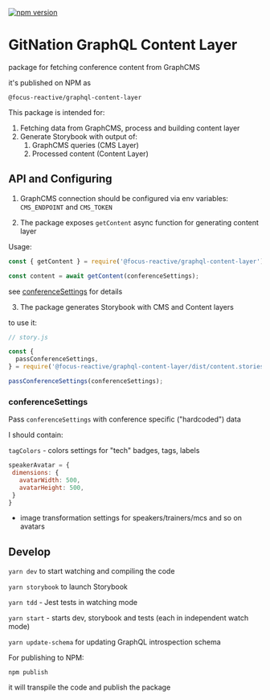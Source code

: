 [![npm version](https://badge.fury.io/js/%40focus-reactive%2Fgraphql-content-layer.svg)](https://badge.fury.io/js/%40focus-reactive%2Fgraphql-content-layer)
# GitNation GraphQL Content Layer

package for fetching conference content from GraphCMS

it's published on NPM as

`@focus-reactive/graphql-content-layer`

This package is intended for:

1. Fetching data from GraphCMS, process and building content layer
2. Generate Storybook with output of:
   1. GraphCMS queries (CMS Layer)
   2. Processed content (Content Layer)


## API and Configuring

1. GraphCMS connection should be configured via env variables: `CMS_ENDPOINT` and `CMS_TOKEN`

2. The package exposes `getContent` async function for generating content layer

Usage:

```js
const { getContent } = require('@focus-reactive/graphql-content-layer');

const content = await getContent(conferenceSettings);

```

see [conferenceSettings](#conferencesettings) for details

3. The package generates Storybook with CMS and Content layers

to use it:

```js
// story.js

const {
  passConferenceSettings,
} = require('@focus-reactive/graphql-content-layer/dist/content.stories');

passConferenceSettings(conferenceSettings);
```


### conferenceSettings

Pass `conferenceSettings` with conference specific ("hardcoded") data

I should contain:

`tagColors` - colors settings for "tech" badges, tags, labels

 ```js
speakerAvatar = {
  dimensions: {
    avatarWidth: 500,
    avatarHeight: 500,
  }
}
 ```
 - image transformation settings for speakers/trainers/mcs and so on avatars

## Develop

`yarn dev` to start watching and compiling the code

`yarn storybook` to launch Storybook

`yarn tdd` - Jest tests in watching mode

`yarn start` - starts dev, storybook and tests (each in independent watch mode)

`yarn update-schema` for updating GraphQL introspection schema

For publishing to NPM:

```shell
npm publish
```

it will transpile the code and publish the package

